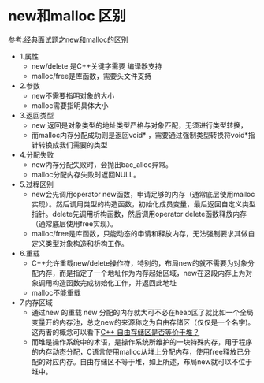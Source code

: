 new和malloc 区别
=========================
参考:[经典面试题之new和malloc的区别](https://blog.csdn.net/nie19940803/article/details/76358673)<br>
- 1.属性
    - new/delete 是C++关键字需要 编译器支持
    - malloc/free是库函数，需要头文件支持
- 2.参数
    - new不需要指明对象的大小
    - malloc需要指明具体大小
- 3.返回类型
    - new 返回是对象类型的地址类型严格与对象匹配，无须进行类型转换，
    - 而malloc内存分配成功则是返回void* ，需要通过强制类型转换将void*指针转换成我们需要的类型
- 4.分配失败
    - new内存分配失败时，会抛出bac_alloc异常。
    - malloc分配内存失败时返回NULL。
- 5.过程区别
    - new会先调用operator new函数，申请足够的内存（通常底层使用malloc实现）。然后调用类型的构造函数，初始化成员变量，最后返回自定义类型指针。delete先调用析构函数，然后调用operator delete函数释放内存（通常底层使用free实现）。
    - malloc/free是库函数，只能动态的申请和释放内存，无法强制要求其做自定义类型对象构造和析构工作。
- 6.重载
    - C++允许重载new/delete操作符，特别的，布局new的就不需要为对象分配内存，而是指定了一个地址作为内存起始区域，new在这段内存上为对象调用构造函数完成初始化工作，并返回此地址
    - malloc不能重载
- 7.内存区域
    - 通过new 的重载 new 分配的内存就大可不必在heap区了就比如一个全局变量开的内存池，总之new的来源称之为自由存储区（仅仅是一个名字)。这两者的概念可以看下[C++ 自由存储区是否等价于堆？](https://www.cnblogs.com/qg-whz/p/5060894.html)
    - 而堆是操作系统中的术语，是操作系统所维护的一块特殊内存，用于程序的内存动态分配，C语言使用malloc从堆上分配内存，使用free释放已分配的对应内存。自由存储区不等于堆，如上所述，布局new就可以不位于堆中。